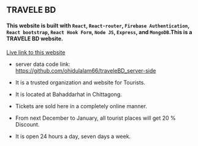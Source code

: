 ## TRAVELE BD 


#### This website is built with `React`, `React-router`, `Firebase Authentication`, `React bootstrap`, `React Hook Form`, `Node JS`, `Express`, and `MongoDB`.This is a TRAVELE BD website.

[Live link to this website](https://travele-bd.web.app/ "TRAVELE BD")
- server data code link: https://github.com/ohidulalam66/traveleBD_server-side

- It is a trusted organization and website for Tourists.
- It is located at Bahaddarhat in Chittagong.
- Tickets are sold here in a completely online manner.
- From next December to January, all tourist places will get 20 % Discount.
- It is open 24 hours a day, seven days a week.
